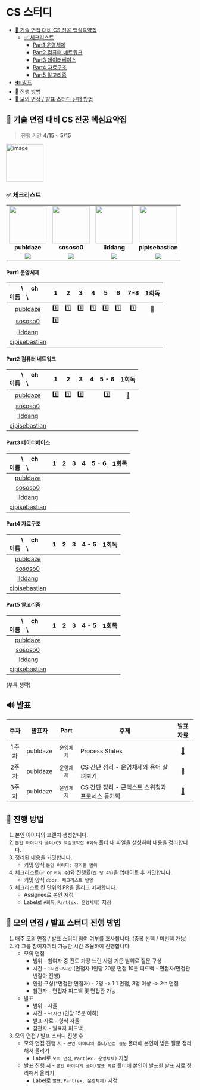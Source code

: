 # CS 스터디

- [📖 기술 면접 대비 CS 전공 핵심요약집](#-기술-면접-대비-cs-전공-핵심요약집)
  - [✅ 체크리스트](#-체크리스트)
    - [Part1 운영체제](#part1-운영체제)
    - [Part2 컴퓨터 네트워크](#part2-컴퓨터-네트워크)
    - [Part3 데이터베이스](#part3-데이터베이스)
    - [Part4 자료구조](#part4-자료구조)
    - [Part5 알고리즘](#part5-알고리즘)
- [🔊 발표](#-발표)
- [📌 진행 방법](#-진행-방법)
- [📌 모의 면접 / 발표 스터디 진행 방법](#-모의-면접--발표-스터디-진행-방법)

## 📖 기술 면접 대비 CS 전공 핵심요약집

> 진행 기간 **4/15 ~ 5/15**

<img width="100" alt="image" src="https://contents.kyobobook.co.kr/sih/fit-in/458x0/pdt/9791140706129.jpg">

### ✅ 체크리스트

<table><tr>
<td align="center">
  <img src="https://github.com/publdaze.png?v=4?s=100" width="100px;" alt=""/>
  <br/>
  <b>publdaze</b>
</td>
<td align="center">
  <img src="https://github.com/sososo0.png?v=4?s=100" width="100px;" alt=""/>
  <br/>
  <b>sososo0</b>
</td>
<td align="center">
  <img src="https://github.com/llddang.png?v=4?s=100" width="100px;" alt=""/>
  <br/>
  <b>llddang</b>
</td>
<td align="center">
  <img src="https://github.com/pipisebastian.png?v=4?s=100" width="100px;" alt=""/>
  <br/>
  <b>pipisebastian</b>
  </sub>
  <br />
</td>
</tr>
<tr>
<td align="center"><!-- publdaze 1회독 진행률 -->
  <img src="https://us-central1-progress-markdown.cloudfunctions.net/progress/44"/>
</td>
<td align="center"><!-- sososo0 1회독 진행률 -->
  <img src="https://us-central1-progress-markdown.cloudfunctions.net/progress/4"/>
</td>
<td align="center"><!-- llddang 1회독 진행률 -->
  <img src="https://us-central1-progress-markdown.cloudfunctions.net/progress/0"/>
</td>
<td align="center"><!-- pipisebastian 1회독 진행률 -->
  <img src="https://us-central1-progress-markdown.cloudfunctions.net/progress/0"/>
</td>
</tr>
</table>

#### Part1 운영체제

| 　　\　 ch<br>이름　\                                              |  1  |  2  |  3  |  4  |  5  |  6  | 7-8 |                         1회독                         |
| :----------------------------------------------------------------- | :-: | :-: | :-: | :-: | :-: | :-: | :-: | :---------------------------------------------------: |
| <center>[publdaze](https://github.com/publdaze)</center>           | 1️⃣  | 1️⃣  | 1️⃣  | 1️⃣  | 1️⃣  | 1️⃣  | 1️⃣  | [📝](publdaze/CS%20핵심요약집%201회독/P1_운영체제.md) |
| <center>[sososo0](https://github.com/sososo0)</center>             | 1️⃣  |     |     |     |     |     |     |
| <center>[llddang](https://github.com/llddang)</center>             |
| <center>[pipisebastian](https://github.com/pipisebastian)</center> |

#### Part2 컴퓨터 네트워크

| 　　\　 ch<br>이름　\                                              |  1  |  2  |  3  |  4  | 5 - 6 |                         1회독                         |
| :----------------------------------------------------------------- | :-: | :-: | :-: | :-: | :---: | :---------------------------------------------------: |
| <center>[publdaze](https://github.com/publdaze)</center>           | 1️⃣  | 1️⃣  | 1️⃣  |     |  1️⃣   | [📝](publdaze/CS%20핵심요약집%201회독/P2_네트워크.md) |
| <center>[sososo0](https://github.com/sososo0)</center>             |
| <center>[llddang](https://github.com/llddang)</center>             |
| <center>[pipisebastian](https://github.com/pipisebastian)</center> |

#### Part3 데이터베이스

| 　　\　 ch<br>이름　\                                              |  1  |  2  |  3  |  4  | 5 - 6 | 1회독 |
| :----------------------------------------------------------------- | :-: | :-: | :-: | :-: | :---: | :---: |
| <center>[publdaze](https://github.com/publdaze)</center>           |
| <center>[sososo0](https://github.com/sososo0)</center>             |
| <center>[llddang](https://github.com/llddang)</center>             |
| <center>[pipisebastian](https://github.com/pipisebastian)</center> |

#### Part4 자료구조

| 　　\　 ch<br>이름　\                                              |  1  |  2  |  3  | 4 - 5 | 1회독 |
| :----------------------------------------------------------------- | :-: | :-: | :-: | :---: | :---: |
| <center>[publdaze](https://github.com/publdaze)</center>           |
| <center>[sososo0](https://github.com/sososo0)</center>             |
| <center>[llddang](https://github.com/llddang)</center>             |
| <center>[pipisebastian](https://github.com/pipisebastian)</center> |

#### Part5 알고리즘

| 　　\　 ch<br>이름　\                                              |  1  |  2  |  3  | 4 - 5 | 1회독 |
| :----------------------------------------------------------------- | :-: | :-: | :-: | :---: | :---: |
| <center>[publdaze](https://github.com/publdaze)</center>           |
| <center>[sososo0](https://github.com/sososo0)</center>             |
| <center>[llddang](https://github.com/llddang)</center>             |
| <center>[pipisebastian](https://github.com/pipisebastian)</center> |

(부록 생략)

## 🔊 발표

| 주차  |  발표자  |    Part    | 주제                                             |                  발표자료                  |
| :---: | :------: | :--------: | ------------------------------------------------ | :----------------------------------------: |
| 1주차 | publdaze | `운영체제` | Process States                                   | [📝](publdaze/발표자료/Process_States.pdf) |
| 2주차 | publdaze | `운영체제` | CS 간단 정리 - 운영체제와 용어 살펴보기          |  [📝](publdaze/발표자료/OS간단정리_1.pdf)  |
| 3주차 | publdaze | `운영체제` | CS 간단 정리 - 콘텍스트 스위칭과 프로세스 동기화 |  [📝](publdaze/발표자료/OS간단정리_2.pdf)  |

## 📌 진행 방법

1. 본인 아이디의 브랜치 생성합니다.
2. `본인 아이디의 폴더/CS 핵심요약집 #회독` 폴더 내 파일을 생성하여 내용을 정리합니다.
3. 정리된 내용을 커밋합니다.
   - 커밋 양식 `본인 아이디: 정리한 범위`
4. 체크리스트(✅ or `회독 수`)와 진행률(`칸 당 4%`)을 업데이트 후 커밋합니다.
   - 커밋 양식 `docs: 체크리스트 반영`
5. 체크리스트 칸 단위의 PR을 올리고 머지합니다.
   - Assignee로 본인 지정
   - Label로 `#회독`, `Part(ex. 운영체제)` 지정

## 📌 모의 면접 / 발표 스터디 진행 방법

1. 매주 모의 면접 / 발표 스터디 참여 여부를 조사합니다. (중복 선택 / 미선택 가능)
2. 각 그룹 참여자끼리 가능한 시간 조율하여 진행합니다.
   - 모의 면접
     - 범위 - 참여자 중 진도 가장 느린 사람 기준 범위로 질문 구성
     - 시간 - `1시간~2시간` (면접자 1인당 20분 면접 10분 피드백 - 면접자/면접관 번갈아 진행)
     - 인원 구성(\*면접관:면접자) - 2명 -> 1:1 면접, 3명 이상 -> 2:n 면접
     - 참관자 - 면접자 피드백 및 면접관 가능
   - 발표
     - 범위 - 자율
     - 시간 - `~1시간` (인당 15분 이하)
     - 발표 자료 - 형식 자율
     - 참관자 - 발표자 피드백
3. 모의 면접 / 발표 스터디 진행 후
   - 모의 면접 진행 시 - `본인 아이디의 폴더/면접 질문` 폴더에 본인이 받은 질문 정리해서 올리기
     - Label로 `모의 면접`, `Part(ex. 운영체제)` 지정
   - 발표 진행 시 - `본인 아이디의 폴더/발표 자료` 폴더에 본인이 발표한 발표 자료 정리해서 올리기
     - Label로 `발표`, `Part(ex. 운영체제)` 지정
